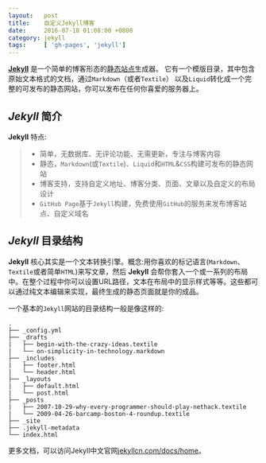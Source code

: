 ```yaml
---
layout:   post
title:    自定义Jekyll博客
date:     2016-07-18 01:08:00 +0800
category: jekyll
tags:     [ 'gh-pages', 'jekyll']
---
```


**[Jekyll](http://jekyllcn.com/)** 是一个简单的博客形态的<u>静态站点</u>生成器。
它有一个模版目录，其中包含原始文本格式的文档，通过`Markdown`（或者`Textile`） 以及`Liquid`转化成一个完整的可发布的静态网站，你可以发布在任何你喜爱的服务器上。

## *Jekyll* 简介

**Jekyll** 特点:

 > * 简单，无数据库、无评论功能、无需更新，专注与博客内容
 > * 静态，`Markdown`(或`Textile`)、`Liquid`和`HTML`&`CSS`构建可发布的静态网站
 > * 博客支持，支持自定义地址、博客分类、页面、文章以及自定义的布局设计
 > * `GitHub Page`基于`Jekyll`构建，免费使用`GitHub`的服务来发布博客站点、自定义域名

## *Jekyll* 目录结构

**Jekyll** 核心其实是一个文本转换引擎。概念:用你喜欢的标记语言(`Markdown`、`Textile`或者简单`HTML`)来写文章，然后 **Jekyll** 会帮你套入一个或一系列的布局中。在整个过程中你可以设置URL路径，文本在布局中的显示样式等等。这些都可以通过纯文本编辑来实现，最终生成的静态页面就是你的成品。

一个基本的`Jekyll`网站的目录结构一般是像这样的:

```
.
├── _config.yml
├── _drafts
|   ├── begin-with-the-crazy-ideas.textile
|   └── on-simplicity-in-technology.markdown
├── _includes
|   ├── footer.html
|   └── header.html
├── _layouts
|   ├── default.html
|   └── post.html
├── _posts
|   ├── 2007-10-29-why-every-programmer-should-play-nethack.textile
|   └── 2009-04-26-barcamp-boston-4-roundup.textile
├── _site
├── .jekyll-metadata
└── index.html
```
更多文档，可以访问Jekyll中文官网[jekyllcn.com/docs/home](http://jekyllcn.com/docs/home/)。
